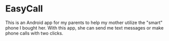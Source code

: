 EasyCall
========

This is an Android app for my parents to help my mother utilize the "smart" phone I bought her. With this app, she can send me text messages or make phone calls with two clicks.

